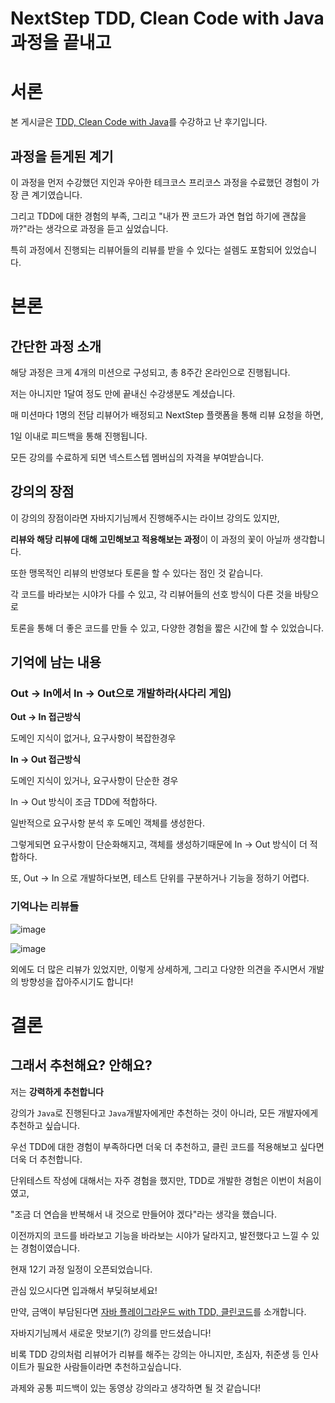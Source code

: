 # NextStep TDD, Clean Code with Java 과정을 끝내고

# 서론

본 게시글은 [TDD, Clean Code with Java](https://edu.nextstep.camp/c/8fWRxNWU/)를 수강하고 난 후기입니다.

## 과정을 듣게된 계기

이 과정을 먼저 수강했던 지인과 우아한 테크코스 프리코스 과정을 수료했던 경험이 가장 큰 계기였습니다.

그리고 TDD에 대한 경험의 부족, 그리고 "내가 짠 코드가 과연 협업 하기에 괜찮을까?"라는 생각으로 과정을 듣고 싶었습니다.

특히 과정에서 진행되는 리뷰어들의 리뷰를 받을 수 있다는 설렘도 포함되어 있었습니다.

# 본론
## 간단한 과정 소개

해당 과정은 크게 4개의 미션으로 구성되고, 총 8주간 온라인으로 진행됩니다.

저는 아니지만 1달여 정도 만에 끝내신 수강생분도 계셨습니다.

매 미션마다 1명의 전담 리뷰어가 배정되고 NextStep 플랫폼을 통해 리뷰 요청을 하면, 

1일 이내로 피드백을 통해 진행됩니다.

모든 강의를 수료하게 되면 넥스트스텝 멤버십의 자격을 부여받습니다.

## 강의의 장점

이 강의의 장점이라면 자바지기님께서 진행해주시는 라이브 강의도 있지만, 

**리뷰와 해당 리뷰에 대해 고민해보고 적용해보는 과정**이 이 과정의 꽃이 아닐까 생각합니다.

또한 맹목적인 리뷰의 반영보다 토론을 할 수 있다는 점인 것 같습니다.

각 코드를 바라보는 시야가 다를 수 있고, 각 리뷰어들의 선호 방식이 다른 것을 바탕으로

토론을 통해 더 좋은 코드를 만들 수 있고, 다양한 경험을 짧은 시간에 할 수 있었습니다.

## 기억에 남는 내용

### Out -> In에서 In -> Out으로 개발하라(사다리 게임)

**Out -> In 접근방식**

도메인 지식이 없거나, 요구사항이 복잡한경우

**In -> Out 접근방식**

도메인 지식이 있거나, 요구사항이 단순한 경우

In -> Out 방식이 조금 TDD에 적합하다.

일반적으로 요구사항 분석 후 도메인 객체를 생성한다.

그렇게되면 요구사항이 단순화해지고, 객체를 생성하기때문에 In -> Out 방식이 더 적합하다.

또, Out -> In 으로 개발하다보면, 테스트 단위를 구분하거나 기능을 정하기 어렵다.

### 기억나는 리뷰들

![image](https://user-images.githubusercontent.com/13096845/120103372-414ac980-c18a-11eb-9880-e1b135a5aadb.png)

![image](https://user-images.githubusercontent.com/13096845/120103399-66d7d300-c18a-11eb-9fa9-1998fb8b967e.png)

외에도 더 많은 리뷰가 있었지만, 이렇게 상세하게, 그리고 다양한 의견을 주시면서 개발의 방향성을 잡아주시기도 합니다!


# 결론

## 그래서 추천해요? 안해요?

저는 **강력하게 추천합니다**

강의가 `Java`로 진행된다고 `Java`개발자에게만 추천하는 것이 아니라, 모든 개발자에게 추천하고 싶습니다.

우선 TDD에 대한 경험이 부족하다면 더욱 더 추천하고, 클린 코드를 적용해보고 싶다면 더욱 더 추천합니다.

단위테스트 작성에 대해서는 자주 경험을 했지만, TDD로 개발한 경험은 이번이 처음이였고, 

"조금 더 연습을 반복해서 내 것으로 만들어야 겠다"라는 생각을 했습니다.

이전까지의 코드를 바라보고 기능을 바라보는 시야가 달라지고, 발전했다고 느낄 수 있는 경험이였습니다.

현재 12기 과정 일정이 오픈되었습니다.

관심 있으시다면 입과해서 부딪혀보세요!

만약, 금액이 부담된다면 [자바 플레이그라운드 with TDD, 클린코드](https://edu.nextstep.camp/c/9WPRB0ys/)를 소개합니다.

자바지기님께서 새로운 맛보기(?) 강의를 만드셨습니다!

비록 TDD 강의처럼 리뷰어가 리뷰를 해주는 강의는 아니지만, 초심자, 취준생 등 인사이트가 필요한 사람들이라면 추천하고싶습니다.

과제와 공통 피드백이 있는 동영상 강의라고 생각하면 될 것 같습니다!